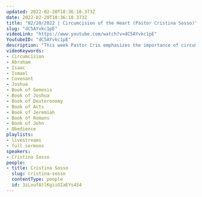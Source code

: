 ```yaml
---
updated: 2022-02-20T18:36:10.373Z
date: 2022-02-20T18:36:10.373Z
title: "02/20/2022 | Circumcision of the Heart (Pastor Cristina Sosso)"
slug: "dC5AYvkc1pE"
videoLink: "https://www.youtube.com/watch?v=dC5AYvkc1pE"
YoutubeID: "dC5AYvkc1pE"
description: "This week Pastor Cris emphasizes the importance of circumcising our hearts. It says in Romans 2:28 that circumcision is not merely outward or physical. Everything is spiritual first. In Acts 7:51 Stephen addressed the pharisees saying \"You stiff necked people! Your hearts and ear are still uncircumcised you are just like your ancestors: You always resist the Holy Spirit!\" So, this is the reason why we need to do this in our own lives, because if we don't circumcise our hearts, we will become stiff necked and resist the Holy Spirit. This sermon was delivered by Pastor Cris Sosso at Freedom Fellowship Church International on February 20, 2022.\n"
videoKeywords:
- Circumcision
- Abraham
- Isaac
- Ismael
- Covenant
- Joshua
- Book of Genesis
- Book of Joshua
- Book of Deuteronomy
- Book of Acts
- Book of Jeremiah
- Book of Romans
- Book of John
- Obedience
playlists:
- livestreams
- full sermons
speakers:
- Cristina Sosso
people:
- title: Cristina Sosso
  slug: cristina-sosso
  contentType: people
  id: 3zLvufAtlKgiiGIaEYs4S4
---
```


